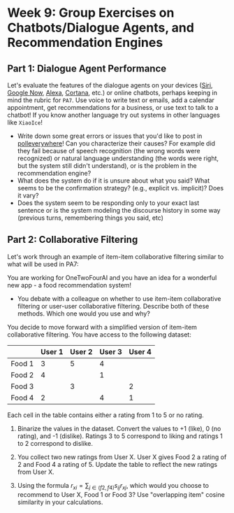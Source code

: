 # Week 9: Group Exercises on Chatbots/Dialogue Agents, and Recommendation Engines

## Part 1: Dialogue Agent Performance

Let's evaluate the features of the dialogue agents on your devices ([Siri](https://support.apple.com/guide/iphone/use-siri-iph83aad8922/ios), [Google Now](https://assistant.google.com/), [Alexa](https://alexa.amazon.com/), [Cortana](https://www.microsoft.com/en-us/cortana), etc.) or online chatbots, perhaps keeping in mind the rubric for `PA7`. 
Use voice to write text or emails, add a calendar appointment, get recommendations for a business, or use text to talk to a chatbot! If you know another language try out systems in other languages like `XiaoIce`! 

* Write down some great errors or issues that you'd like to post in [polleverywhere](https://pollev.com/danjurafsky451)! 
  Can you characterize their causes? 
  For example did they fail because of speech recognition (the wrong words were recognized) or natural language understanding (the words were right, but the system still didn't understand), or is the problem in the recommendation engine? 
* What does the system do if it is unsure about what you said? What seems to be the confirmation strategy? (e.g., explicit vs. implicit)? 
  Does it vary?
* Does the system seem to be responding only to your exact last sentence or is the system modeling the discourse history in some way (previous turns, remembering things you said, etc)

## Part 2: Collaborative Filtering

Let's work through an example of item-item collaborative filtering similar to what will be used in PA7:

You are working for OneTwoFourAI and you have an idea for a wonderful new app - a food recommendation system! 

* You debate with a colleague on whether to use item-item collaborative filtering or user-user collaborative filtering. Describe both of these methods. Which one would you use and why?

You decide to move forward with a simplified version of item-item collaborative filtering. You have access to the following dataset: 


|        | User 1 | User 2 | User 3 | User 4 |
|--------|--------|--------|--------|--------|
| Food 1 | 3      | 5      | 4      |        |
| Food 2 | 4      |        | 1      |        |
| Food 3 |        | 3      |        | 2      |
| Food 4 | 2      |        | 4      | 1      |

Each cell in the table contains either a rating from 1 to 5 or no rating. 


1. Binarize the values in the dataset. Convert the values to +1 (like), 0 (no rating), and -1 (dislike). Ratings 3 to 5 correspond to liking and ratings 1 to 2 correspond to dislike. 

2. You collect two new ratings from User X. User X gives Food 2 a rating of 2 and Food 4 a rating of 5. Update the table to reflect the new ratings from User X. 

3. Using the formula $r_{xi} = \sum_{j\in(f2, f4)} s_{ij}r_{xj}$, which would you choose to recommend to User X, Food 1 or Food 3? Use "overlapping item" cosine similarity in your calculations.


